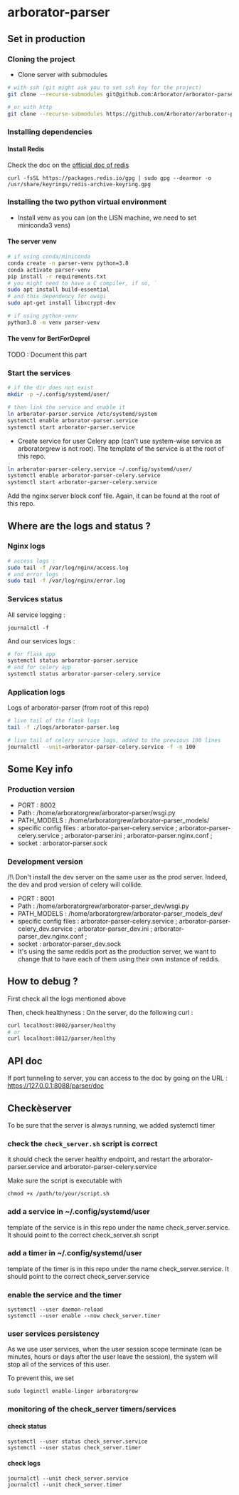 # arborator-parser

## Set in production

### Cloning the project

- Clone server with submodules

```bash
# with ssh (git might ask you to set ssh key for the project)
git clone --recurse-submodules git@github.com:Arborator/arborator-parser.git

# or with http
git clone --recurse-submodules https://github.com/Arborator/arborator-parser
```

### Installing dependencies

#### Install Redis

Check the doc on the [official doc of redis](https://redis.io/docs/latest/operate/oss_and_stack/install/install-redis/install-redis-on-linux/)

```
curl -fsSL https://packages.redis.io/gpg | sudo gpg --dearmor -o /usr/share/keyrings/redis-archive-keyring.gpg
```

### Installing the two python virtual environment

- Install venv as you can (on the LISN machine, we need to set miniconda3 vens)

#### The server venv

```bash
# if using conda/miniconda
conda create -n parser-venv python=3.8
conda activate parser-venv
pip install -r requirements.txt
# you might need to have a C compiler, if so, `
sudo apt install build-essential
# and this dependency for uwsgi
sudo apt-get install libxcrypt-dev

# if using python-venv
python3.8 -m venv parser-venv
```

#### The venv for BertForDeprel

TODO : Document this part

### Start the services

```bash
# if the dir does not exist
mkdir -p ~/.config/systemd/user/

# then link the service and enable it
ln arborator-parser.service /etc/systemd/system
systemctl enable arborator-parser.service
systemctl start arborator-parser.service
```

- Create service for user Celery app (can't use system-wise service as arboratorgrew is not root). The template of the service is at the root of this repo.

```bash
ln arborator-parser-celery.service ~/.config/systemd/user/
systemctl enable arborator-parser-celery.service
systemctl start arborator-parser-celery.service
```

Add the nginx server block conf file. Again, it can be found at the root of this repo.

## Where are the logs and status ?

### Nginx logs

```bash
# access logs :
sudo tail -f /var/log/nginx/access.log
# and error logs :
sudo tail -f /var/log/nginx/error.log
```

### Services status

All service logging :

```
journalctl -f
```

And our services logs :

```bash
# for flask app
systemctl status arborator-parser.service
# and for celery app
systemctl status arborator-parser-celery.service
```

### Application logs

Logs of arborator-parser (from root of this repo)

```bash
# live tail of the flask logs
tail -f ./logs/arborator-parser.log

# live tail of celery service logs, added to the previous 100 lines
journalctl --unit=arborator-parser-celery.service -f -n 100
```

## Some Key info

### Production version

- PORT : 8002
- Path : /home/arboratorgrew/arborator-parser/wsgi.py
- PATH_MODELS : /home/arboratorgrew/arborator-parser_models/
- specific config files : arborator-parser-celery.service ; arborator-parser-celery.service ; arborator-parser.ini ; arborator-parser.nginx.conf ;
- socket : arborator-parser.sock

### Development version

/!\ Don't install the dev server on the same user as the prod server. Indeed, the dev and prod version of celery will collide.

- PORT : 8001
- Path : /home/arboratorgrew/arborator-parser_dev/wsgi.py
- PATH_MODELS : /home/arboratorgrew/arborator-parser_models_dev/
- specific config files : arborator-parser-celery.service ; arborator-parser-celery_dev.service ; arborator-parser_dev.ini ; arborator-parser_dev.nginx.conf ;
- socket : arborator-parser_dev.sock
- It's using the same reddis port as the production server, we want to change that to have each of them using their own instance of reddis.

## How to debug ?

First check all the logs mentioned above

Then, check healthyness : On the server, do the following curl :

```bash
curl localhost:8002/parser/healthy
# or
curl localhost:8012/parser/healthy
```

## API doc

If port tunneling to server, you can access to the doc by going on the URL : https://127.0.0.1:8088/parser/doc

## Checkèserver

To be sure that the server is always running, we added systemctl timer

### check the `check_server.sh` script is correct

it should check the server healthy endpoint, and restart the arborator-parser.service and arborator-parser-celery.service

Make sure the script is executable with

```
chmod +x /path/to/your/script.sh
```

### add a service in ~/.config/systemd/user

template of the service is in this repo under the name check_server.service. It should point to the correct check_server.sh script

### add a timer in ~/.config/systemd/user

template of the timer is in this repo under the name check_server.service. It should point to the correct check_server.service

### enable the service and the timer

```
systemctl --user daemon-reload
systemctl --user enable --now check_server.timer
```

### user services persistency

As we use user services, when the user session scope terminate (can be minutes, hours or days after the user leave the session), the system will stop all of the services of this user.

To prevent this, we set

```
sudo loginctl enable-linger arboratorgrew
```

### monitoring of the check_server timers/services

#### check status

```
systemctl --user status check_server.service
systemctl --user status check_server.timer
```

#### check logs

```
journalctl --unit check_server.service
journalctl --unit check_server.timer
```

